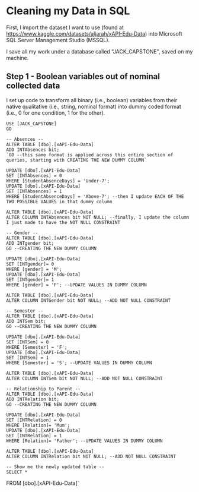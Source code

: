 # Cleaning my Data in SQL


First, I import the dataset I want to use (found at https://www.kaggle.com/datasets/aljarah/xAPI-Edu-Data) into Microsoft SQL Server Management Studio (MSSQL).

I save all my work under a database called "JACK_CAPSTONE", saved on my machine.

## Step 1 - Boolean variables out of nominal collected data


I set up code to transform all binary (i.e., boolean) variables from their native qualitative (i.e., string, nominal format) into dummy coded format (i.e., 0 for one condition, 1 for the other).

```
USE [JACK_CAPSTONE]
GO

-- Absences --
ALTER TABLE [dbo].[xAPI-Edu-Data]
ADD INTAbsences bit;
`GO --this same format is applied across this entire section of queries, starting with CREATING THE NEW DUMMY COLUMN`

UPDATE [dbo].[xAPI-Edu-Data]
SET [INTAbsences] = 0
WHERE [StudentAbsenceDays] = 'Under-7';
UPDATE [dbo].[xAPI-Edu-Data]
SET [INTAbsences] = 1
WHERE [StudentAbsenceDays] = 'Above-7'; --then I update EACH OF THE TWO POSSIBLE VALUES in that dummy column

ALTER TABLE [dbo].[xAPI-Edu-Data]
ALTER COLUMN INTAbsences bit NOT NULL; --finally, I update the column I just made to have the NOT NULL CONSTRAINT

-- Gender --
ALTER TABLE [dbo].[xAPI-Edu-Data]
ADD INTgender bit;
GO --CREATING THE NEW DUMMY COLUMN

UPDATE [dbo].[xAPI-Edu-Data]
SET [INTgender]= 0
WHERE [gender] = 'M';
UPDATE [dbo].[xAPI-Edu-Data]
SET [INTgender]= 1
WHERE [gender] = 'F'; --UPDATE VALUES IN DUMMY COLUMN

ALTER TABLE [dbo].[xAPI-Edu-Data]
ALTER COLUMN INTGender bit NOT NULL; --ADD NOT NULL CONSTRAINT

-- Semester --
ALTER TABLE [dbo].[xAPI-Edu-Data]
ADD INTSem bit;
GO --CREATING THE NEW DUMMY COLUMN

UPDATE [dbo].[xAPI-Edu-Data]
SET [INTSem] = 0
WHERE [Semester] = 'F';
UPDATE [dbo].[xAPI-Edu-Data]
SET [INTSem] = 1
WHERE [Semester] = 'S'; --UPDATE VALUES IN DUMMY COLUMN

ALTER TABLE [dbo].[xAPI-Edu-Data]
ALTER COLUMN INTSem bit NOT NULL; --ADD NOT NULL CONSTRAINT

-- Relationship to Parent --
ALTER TABLE [dbo].[xAPI-Edu-Data]
ADD INTRelation bit;
GO --CREATING THE NEW DUMMY COLUMN

UPDATE [dbo].[xAPI-Edu-Data]
SET [INTRelation] = 0
WHERE [Relation]= 'Mum';
UPDATE [dbo].[xAPI-Edu-Data]
SET [INTRelation] = 1
WHERE [Relation]= 'Father'; --UPDATE VALUES IN DUMMY COLUMN

ALTER TABLE [dbo].[xAPI-Edu-Data]
ALTER COLUMN INTRelation bit NOT NULL; --ADD NOT NULL CONSTRAINT

-- Show me the newly updated table --
SELECT *
```
FROM [dbo].[xAPI-Edu-Data]`
